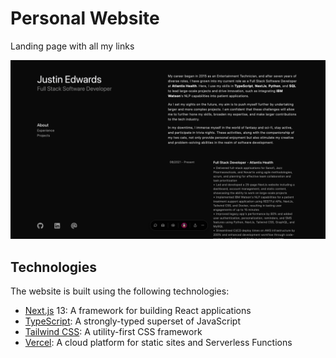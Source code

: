 # Personal Website

Landing page with all my links

![Screenshot](./screenshot.png)

## Technologies

The website is built using the following technologies:

-   [Next.js](https://nextjs.org/) 13: A framework for building React applications
-   [TypeScript](https://www.typescriptlang.org/): A strongly-typed superset of JavaScript
-   [Tailwind CSS](https://tailwindcss.com/): A utility-first CSS framework
-   [Vercel](https://vercel.com/): A cloud platform for static sites and Serverless Functions
